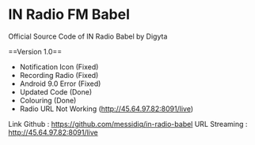 # IN Radio FM Babel
Official Source Code of IN Radio Babel by Digyta

==Version 1.0==

- Notification Icon (Fixed)
- Recording Radio (Fixed)
- Android 9.0 Error (Fixed)
- Updated Code (Done)
- Colouring (Done)
- Radio URL Not Working (http://45.64.97.82:8091/live)

Link Github : https://github.com/messidiq/in-radio-babel
URL Streaming : http://45.64.97.82:8091/live
